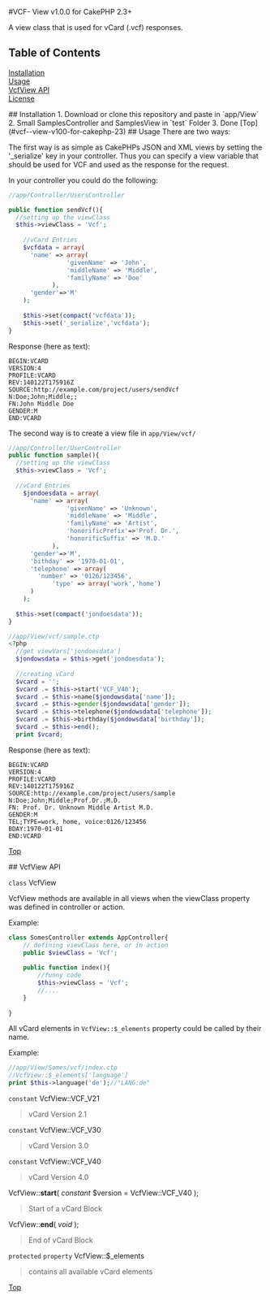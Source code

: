 #VCF- View v1.0.0 for CakePHP 2.3+

A view class that is used for vCard (.vcf) responses.

## Table of Contents  
[Installation](#install)  
[Usage](#usage)  
[VcfView API](#api)  
[License](#license) 

<a name="install"/>
## Installation
1. Download or clone this repository and paste in `app/View`
2. Small SamplesController and SamplesView in `test` Folder
3. Done  
[Top](#vcf--view-v100-for-cakephp-23)

<a name="usage"/>
## Usage
There are two ways:

The first way is as simple as CakePHPs JSON and XML views by setting the '_serialize' key in your controller.
Thus you can specify a view variable that should be used
for VCF and used as the response for the request.

In your controller you could do the following:

```php
//app/Controller/UsersController

public function sendVcf(){
  //setting up the viewClass
  $this->viewClass = 'Vcf';
	
	//vCard Entries
	$vcfdata = array(
	  'name' => array(
				'givenName' => 'John',
				'middleName' => 'Middle',
				'familyName' => 'Doe'
			),
	  'gender'=>'M'
	);
	
	$this->set(compact('vcfdata'));
	$this->set('_serialize','vcfdata');
}

```

Response (here as text): 

```
BEGIN:VCARD
VERSION:4
PROFILE:VCARD
REV:140122T175916Z
SOURCE:http://example.com/project/users/sendVcf
N:Doe;John;Middle;;
FN:John Middle Doe
GENDER:M
END:VCARD
```


The second way is to create a view file in `app/View/vcf/`

```php
//app/Controller/UserController
public function sample(){
  //setting up the viewClass
  $this->viewClass = 'Vcf';
  
  //vCard Entries
	$jondoesdata = array(
	  'name' => array(
				'givenName' => 'Unknown',
				'middleName' => 'Middle',
				'familyName' => 'Artist',
				'honorificPrefix'=>'Prof. Dr.',
				'honorificSuffix' => 'M.D.'
			),
	  'gender'=>'M',
	  'bithday' => '1970-01-01',
	  'telephone' => array(
	    'number' => '0126/123456',
			'type' => array('work','home')
	  )
	);
	
  $this->set(compact('jondoesdata'));
}
```
```php
//app/View/vcf/sample.ctp
<?php
  //get viewVars['jondoesdata']
  $jondowsdata = $this->get('jondoesdata');
  
  //creating vCard
  $vcard = '';
  $vcard .= $this->start('VCF_V40');
  $vcard .= $this->name($jondowsdata['name']);
  $vcard .= $this->gender($jondowsdata['gender']);
  $vcard .= $this->telephone($jondowsdata['telephone']);
  $vcard .= $this->birthday($jondowsdata['birthday']);
  $vcard .= $this->end();
  print $vcard;

```
Response (here as text): 
```
BEGIN:VCARD
VERSION:4
PROFILE:VCARD
REV:140122T175916Z
SOURCE:http://example.com/project/users/sample
N:Doe;John;Middle;Prof.Dr.;M.D.
FN: Prof. Dr. Unknown Middle Artist M.D.
GENDER:M
TEL;TYPE=work, home, voice:0126/123456
BDAY:1970-01-01
END:VCARD
```

[Top](#vcf--view-v100-for-cakephp-23)


<a name="api"/>
## VcfView API

`class` VcfView

VcfView methods are available in all views when the viewClass property was defined in controller or action.

Example:

```php
class SomesController extends AppController{
	// defining viewClass here, or in action
	public $viewClass = 'Vcf';
	
	public function index(){
		//funny code 
		$this->viewClass = 'Vcf';
		//....
	}
	
}
```

All vCard elements in `VcfView::$_elements` property could be called by their name.

Example:

```php 
//app/View/Somes/vcf/index.ctp
//VcfView::$_elements['language']
print $this->language('de');//"LANG:de"

```

`constant` VcfView::VCF_V21  
   >vCard Version 2.1

`constant` VcfView::VCF_V30  
   >vCard Version 3.0

`constant` VcfView::VCF_V40  
   >vCard Version 4.0  
   
VcfView::**start**( *constant* $version = VcfView::VCF_V40 ); 
   >Start of a vCard Block
   
VcfView::**end**( *void* ); 
   >End of vCard Block

`protected` `property` VcfView::$_elements  
   > contains all available vCard elements

[Top](#vcf--view-v100-for-cakephp-23)
